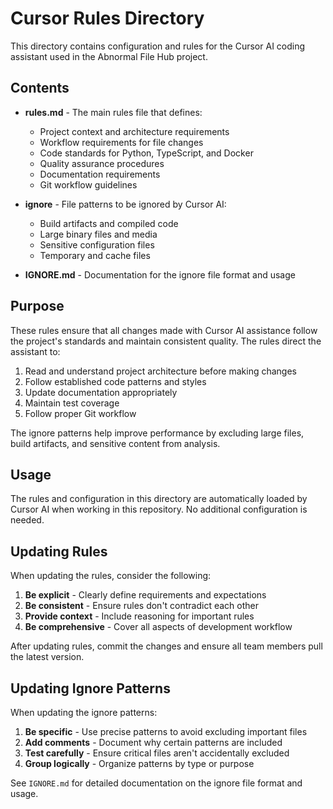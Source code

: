 # Cursor Rules Directory

This directory contains configuration and rules for the Cursor AI coding assistant used in the Abnormal File Hub project.

## Contents

- **rules.md** - The main rules file that defines:
  - Project context and architecture requirements
  - Workflow requirements for file changes
  - Code standards for Python, TypeScript, and Docker
  - Quality assurance procedures
  - Documentation requirements
  - Git workflow guidelines

- **ignore** - File patterns to be ignored by Cursor AI:
  - Build artifacts and compiled code
  - Large binary files and media
  - Sensitive configuration files
  - Temporary and cache files
  
- **IGNORE.md** - Documentation for the ignore file format and usage

## Purpose

These rules ensure that all changes made with Cursor AI assistance follow the project's standards and maintain consistent quality. The rules direct the assistant to:

1. Read and understand project architecture before making changes
2. Follow established code patterns and styles
3. Update documentation appropriately
4. Maintain test coverage
5. Follow proper Git workflow

The ignore patterns help improve performance by excluding large files, build artifacts, and sensitive content from analysis.

## Usage

The rules and configuration in this directory are automatically loaded by Cursor AI when working in this repository. No additional configuration is needed.

## Updating Rules

When updating the rules, consider the following:

1. **Be explicit** - Clearly define requirements and expectations
2. **Be consistent** - Ensure rules don't contradict each other
3. **Provide context** - Include reasoning for important rules
4. **Be comprehensive** - Cover all aspects of development workflow

After updating rules, commit the changes and ensure all team members pull the latest version.

## Updating Ignore Patterns

When updating the ignore patterns:

1. **Be specific** - Use precise patterns to avoid excluding important files
2. **Add comments** - Document why certain patterns are included
3. **Test carefully** - Ensure critical files aren't accidentally excluded
4. **Group logically** - Organize patterns by type or purpose

See `IGNORE.md` for detailed documentation on the ignore file format and usage. 